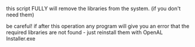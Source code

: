 this script FULLY will remove the libraries from the system. (if you don't need them)

be careful! if after this operation any program will give you an error that the required libraries are not found - just reinstall them with OpenAL Installer.exe